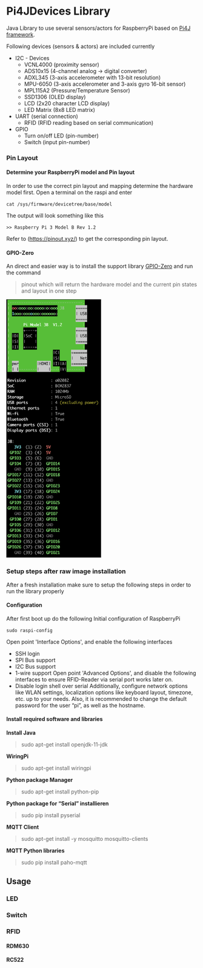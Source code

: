 # Pi4JDevices Library
Java Library to use several sensors/actors for RaspberryPi based on [Pi4J framework](https://pi4j.com/1.2/index.html).

Following devices (sensors & actors) are included currently
* I2C - Devices
  * VCNL4000    (proximity sensor)
  * ADS10x15    (4-channel analog -> digital converter)
  * ADXL345     (3-axis accelerometer with 13-bit resolution) 
  * MPU-6050    (3-axis accelerometer and 3-axis gyro 16-bit sensor)
  * MPL115A2    (Pressure/Temperature Sensor)
  * SSD1306     (OLED display)
  * LCD         (2x20 character LCD display)
  * LED Matrix  (8x8 LED matrix)
* UART (serial connection)
  * RFID        (RFID reading based on serial communication)
* GPIO
  * Turn on/off LED (pin-number)
  * Switch      (input pin-number)
  
### Pin Layout
#### Determine your RaspberryPi model and Pin layout
In order to use the correct pin layout and mapping determine the hardware model first.
Open a terminal on the raspi and enter
```
cat /sys/firmware/devicetree/base/model
```
The output will look something like this
```
>> Raspberry Pi 3 Model B Rev 1.2
```
Refer to (https://pinout.xyz/) to get the corresponding pin layout.

#### GPIO-Zero
An direct and easier way is to install the support library [GPIO-Zero](https://gpiozero.readthedocs.io/en/stable/installing.html)
and run the command
> pinout
which will return the hardware model and the current pin states and layout in one step
<img src="./resources/pinlayout_sample.png" alt="gpiozero pin layout result" width="250"/>

### Setup steps after raw image installation
After a fresh installation make sure to setup the following steps in order to run the library properly
#### Configuration
After first boot up do the following Initial configuration of RaspberryPi
```
sudo raspi-config
```
Open point 'Interface Options', and enable the following interfaces
*	SSH login
* SPI Bus support
* I2C Bus support
* 1-wire support
Open point 'Advanced Options', and disable the following interfaces to ensure RFID-Reader via serial port works later on.
* Disable login shell over serial
Additionally, configure network options like WLAN settings, localization options like keyboard layout, timezone, etc. up to your needs.
Also, it is recommended to change the default password for the user “pi”, as well as the hostname.

#### Install required software and libraries

__Install Java__
> sudo apt-get install openjdk-11-jdk

__WiringPi__
> sudo apt-get install wiringpi

__Python package Manager__
> sudo apt-get install python-pip

__Python package for “Serial” installieren__
>sudo pip install pyserial

__MQTT Client__
> sudo apt-get install -y mosquitto mosquitto-clients

__MQTT Python libraries__
> sudo pip install paho-mqtt

## Usage
### LED

### Switch
### RFID
#### RDM630
#### RC522


